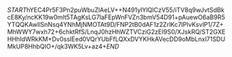 $START$hYEC4Pr5F3Pn2puWbuZlAeLV++N491ylYlQlCzV55/iTV8q9wJvtSdBkcE8Ky/ncKK19w0mlt5TAgKsLG7laFEpWnFVZn3bmV54D91+pAuewO6aB9R5YTQQKAwIlSnNsq4YNhMjNMOTAt9D/FNP2tB0dAF1z2ZrlKc7lPIvKsvlP1/7Z+MhWWY7wxh72+6chktRfS/LnqJ0hzHhWZTVCziG2zEI9S0/XJskRQ/ST2GXEHHhIdWRkKM+Dv0ssIEed0VQrYUbFfLQXxDVYKHkAVecDD9oMbLnxl71SDUMkUP8HhbQIO+/qk3WK5Lv+az4+$END$